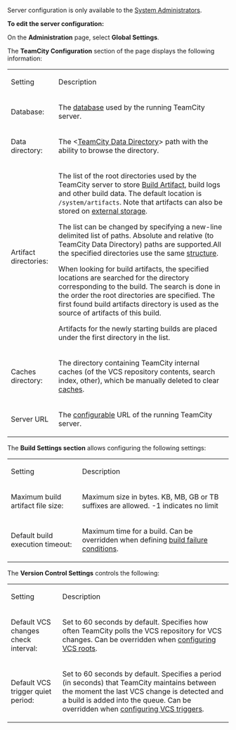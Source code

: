 [//]: # (title: TeamCity Configuration and Maintenance)
[//]: # (auxiliary-id: TeamCity Configuration and Maintenance)

<tip>

Server configuration is only available to the [System Administrators](role-and-permission.md).
</tip>


__To edit the server configuration:__

On the __Administration__ page, select __Global Settings__. 

The __TeamCity Configuration__ section of the page displays the following information:

<table><tr>

<td>

Setting

</td>

<td>

Description

</td></tr><tr>

<td>

Database:

</td>

<td>

The [database](setting-up-an-external-database.md) used by the running TeamCity server.

</td></tr><tr>

<td>

Data directory:

</td>

<td>


The \<[TeamCity Data Directory](teamcity-data-directory.md)\> path with the ability to browse the directory.

</td></tr><tr>

<td>


Artifact directories:


</td>

<td>


The list of the root directories used by the TeamCity server to store [Build Artifact](build-artifact.md), build logs and other build data. The default location is `/system/artifacts`. Note that artifacts can also be stored on [external storage](configuring-artifacts-storage.md).

The list can be changed by specifying a new\-line delimited list of paths. Absolute and relative (to TeamCity Data Directory) paths are supported.All the specified directories use the same [structure](teamcity-data-directory.md).

When looking for build artifacts, the specified locations are searched for the directory corresponding to the build. The search is done in the order the root directories are specified. The first found build artifacts directory is used as the source of artifacts of this build.

Artifacts for the newly starting builds are placed under the first directory in the list.


</td></tr><tr>

<td>

Caches directory:

</td>

<td>

The directory containing TeamCity internal caches (of the VCS repository contents, search index, other), which be manually deleted to clear [caches](teamcity-monitoring-and-diagnostics.md).

</td></tr><tr>

<td>

Server URL

</td>

<td>

The [configurable](configuring-server-url.md) URL of the running TeamCity server.

</td></tr></table>

 


The __Build Settings section__ allows configuring the following settings:

<table><tr>

<td>

Setting

</td>

<td>

Description

</td></tr><tr>

<td>

Maximum build artifact file size:

</td>

<td>

Maximum size in bytes. KB, MB, GB or TB suffixes are allowed. \-1 indicates no limit

</td></tr><tr>

<td>

Default build execution timeout:

</td>

<td>

Maximum time for a build. Can be overridden when defining  [build failure conditions](build-failure-conditions.md).

</td></tr></table>

 


The __Version Control Settings__ controls the following:

 

<table><tr>

<td>

Setting

</td>

<td>

Description

</td></tr><tr>

<td>

Default VCS changes check interval:

</td>

<td>

Set to 60 seconds by default. Specifies how often TeamCity polls the VCS repository for VCS changes. Can be overridden when [configuring VCS roots](configuring-vcs-roots.md).

</td></tr><tr>

<td>

Default VCS trigger quiet period:

</td>

<td>

Set to 60 seconds by default. Specifies a period (in seconds) that TeamCity maintains between the moment the last VCS change is detected and a build is added into the queue.  Can be overridden when [configuring VCS triggers](configuring-vcs-triggers.md).

</td></tr></table>


